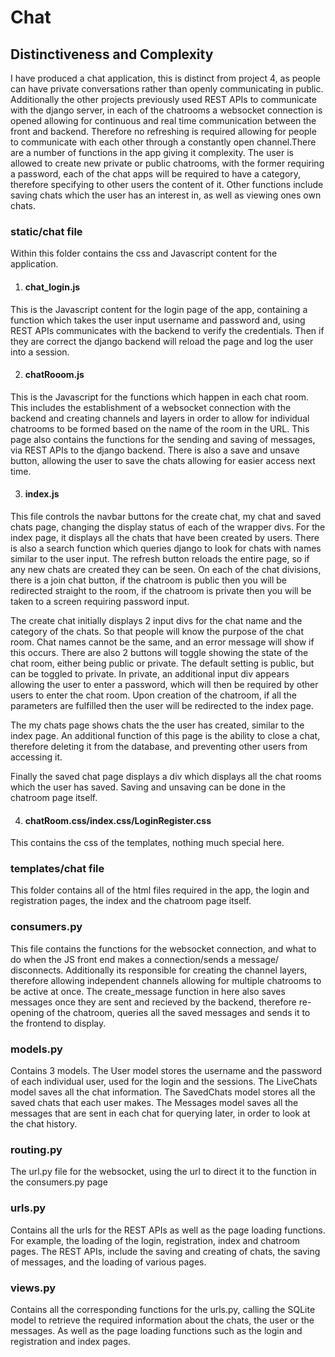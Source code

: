 # Chat

## Distinctiveness and Complexity
I have produced a chat application, this is distinct from project 4, as people can have private conversations rather than openly communicating in public. Additionally the other projects previously used REST APIs to communicate with the django server, in each of the chatrooms a websocket connection is opened allowing for continuous and real time communication between the front and backend. Therefore no refreshing is required allowing for people to communicate with each other through a constantly open channel.There are a number of functions in the app giving it complexity. The user is allowed to create new private or public chatrooms, with the former requiring a password, each of the chat apps will be required to have a category, therefore specifying to other users the content of it. Other functions include saving chats which the user has an interest in, as well as viewing ones own chats. 

### static/chat file
Within this folder contains the css and Javascript content for the application. 

1. #### chat_login.js
This is the Javascript content for the login page of the app, containing a function which takes the user input username and password and, using REST APIs communicates with the backend to verify the credentials. Then if they are correct the django backend will reload the page and log the user into a session.

2. #### chatRooom.js
This is the Javascript for the functions which happen in each chat room. This includes the establishment of a websocket connection with the backend and creating channels and layers in order to allow for individual chatrooms to be formed based on the name of the room in the URL. This page also contains the functions for the sending and saving of messages, via REST APIs to the django backend. There is also a save and unsave button, allowing the user to save the chats allowing for easier access next time.

3. #### index.js
This file controls the navbar buttons for the create chat, my chat and saved chats page, changing the display status of each of the wrapper divs. For the index page, it displays all the chats that have been created by users. There is also a search function which queries django to look for chats with names similar to the user input. The refresh button reloads the entire page, so if any new chats are created they can be seen. On each of the chat divisions, there is a join chat button, if the chatroom is public then you will be redirected straight to the room, if the chatroom is private then you will be taken to a screen requiring password input. 

The create chat initially displays 2 input divs for the chat name and the category of the chats. So that people will know the purpose of the chat room. Chat names cannot be the same, and an error message will show if this occurs. There are also 2 buttons will toggle showing the state of the chat room, either being public or private. The default setting is public, but can be toggled to private. In private, an additional input div appears allowing the user to enter a password, which will then be required by other users to enter the chat room. Upon creation of the chatroom, if all the parameters are fulfilled then the user will be redirected to the index page.

The my chats page shows chats the the user has created, similar to the index page. An additional function of this page is the ability to close a chat, therefore deleting it from the database, and preventing other users from accessing it. 

Finally the saved chat page displays a div which displays all the chat rooms which the user has saved. Saving and unsaving can be done in the chatroom page itself. 

4. #### chatRoom.css/index.css/LoginRegister.css

This contains the css of the templates, nothing much special here.

### templates/chat file

This folder contains all of the html files required in the app, the login and registration pages, the index and the chatroom page itself. 

### consumers.py

This file contains the functions for the websocket connection, and what to do when the JS front end makes a connection/sends a message/ disconnects. Additionally its responsible for creating the channel layers, therefore allowing independent channels allowing for multiple chatrooms to be active at once. The create_message function in here also saves messages once they are sent and recieved by the backend, therefore re-opening of the chatroom, queries all the saved messages and sends it to the frontend to display.

### models.py

Contains 3 models. The User model stores the username and the password of each individual user, used for the login and the sessions. The LiveChats model saves all the chat information. The SavedChats model stores all the saved chats that each user makes. The Messages model saves all the messages that are sent in each chat for querying later, in order to look at the chat history.

### routing.py

The url.py file for the websocket, using the url to direct it to the function in the consumers.py page

### urls.py

Contains all the urls for the REST APIs as well as the page loading functions. For example, the loading of the login, registration, index and chatroom pages. The REST APIs, include the saving and creating of chats, the saving of messages, and the loading of various pages. 

### views.py

Contains all the corresponding functions for the urls.py, calling the SQLite model to retrieve the required information about the chats, the user or the messages. As well as the page loading functions such as the login and registration and index pages. 
